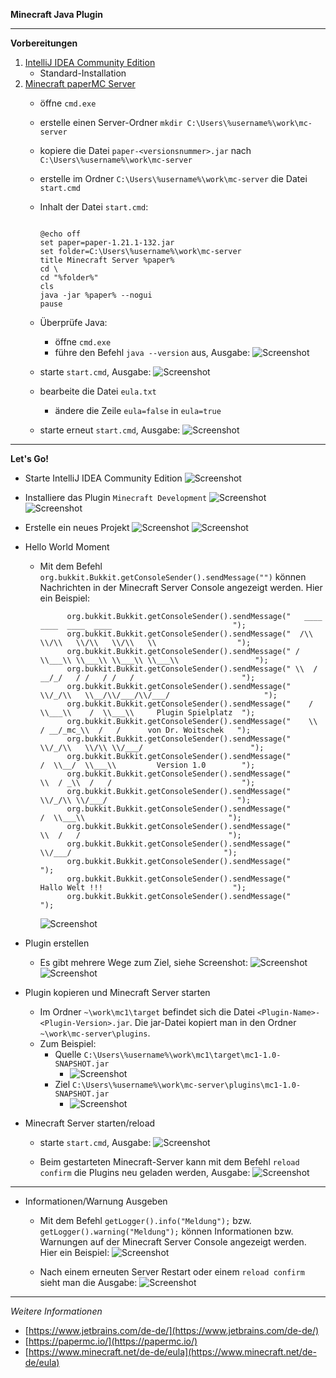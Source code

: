 **Minecraft Java Plugin**

---

**Vorbereitungen**

1. [IntelliJ IDEA Community Edition](https://www.jetbrains.com/de-de/idea/download/)
   - Standard-Installation
2. [Minecraft paperMC Server](https://papermc.io/downloads/all)
   - öffne `cmd.exe`
   - erstelle einen Server-Ordner `mkdir C:\Users\%username%\work\mc-server`
   - kopiere die Datei `paper-<versionsnummer>.jar` nach `C:\Users\%username%\work\mc-server`
   - erstelle im Ordner `C:\Users\%username%\work\mc-server` die Datei `start.cmd`
   - Inhalt der Datei `start.cmd`:
     ```
     
     @echo off
     set paper=paper-1.21.1-132.jar
     set folder=C:\Users\%username%\work\mc-server
     title Minecraft Server %paper%
     cd \
     cd "%folder%"
     cls
     java -jar %paper% --nogui
     pause
     
     ```
   - Überprüfe Java:
     - öffne `cmd.exe`
	 - führe den Befehl `java --version` aus, Ausgabe:
     ![Screenshot](https://github.com/dr-woitschek/minecraft/blob/main/JavaEdition/Plugins/mc1/Bilder/cmd_java_version.jpg)

   - starte `start.cmd`, Ausgabe:
     ![Screenshot](https://github.com/dr-woitschek/minecraft/blob/main/JavaEdition/Plugins/mc1/Bilder/ausgabe_start_cmd1.jpg)

   - bearbeite die Datei `eula.txt`
     - ändere die Zeile `eula=false` in `eula=true`

   - starte erneut `start.cmd`, Ausgabe:
     ![Screenshot](https://github.com/dr-woitschek/minecraft/blob/main/JavaEdition/Plugins/mc1/Bilder/ausgabe_start_cmd2.jpg)

---

**Let's Go!**

- Starte IntelliJ IDEA Community Edition
  ![Screenshot](https://github.com/dr-woitschek/minecraft/blob/main/JavaEdition/Plugins/mc1/Bilder/IntelliJ_IDEA_01.jpg)

- Installiere das Plugin `Minecraft Development`
  ![Screenshot](https://github.com/dr-woitschek/minecraft/blob/main/JavaEdition/Plugins/mc1/Bilder/IntelliJ_IDEA_02.jpg)
  ![Screenshot](https://github.com/dr-woitschek/minecraft/blob/main/JavaEdition/Plugins/mc1/Bilder/IntelliJ_IDEA_03.jpg)

- Erstelle ein neues Projekt
  ![Screenshot](https://github.com/dr-woitschek/minecraft/blob/main/JavaEdition/Plugins/mc1/Bilder/IntelliJ_IDEA_04.jpg)
  ![Screenshot](https://github.com/dr-woitschek/minecraft/blob/main/JavaEdition/Plugins/mc1/Bilder/IntelliJ_IDEA_05.jpg)

- Hello World Moment
  - Mit dem Befehl `org.bukkit.Bukkit.getConsoleSender().sendMessage("")` können Nachrichten in der Minecraft Server Console angezeigt werden.
    Hier ein Beispiel:
    ```
          org.bukkit.Bukkit.getConsoleSender().sendMessage("   ____  ____  ____  ____                           ");
          org.bukkit.Bukkit.getConsoleSender().sendMessage("  /\\   \\/\\   \\/\\   \\/\\   \\                  ");
          org.bukkit.Bukkit.getConsoleSender().sendMessage(" /  \\___\\ \\___\\ \\___\\ \\___\\                 ");
          org.bukkit.Bukkit.getConsoleSender().sendMessage(" \\  / __/_/   / /   / /   /                        ");
          org.bukkit.Bukkit.getConsoleSender().sendMessage("  \\/_/\\   \\__/\\/___/\\/___/                     ");
          org.bukkit.Bukkit.getConsoleSender().sendMessage("    /  \\___\\    /  \\___\\     Plugin Spielplatz  ");
          org.bukkit.Bukkit.getConsoleSender().sendMessage("    \\  / __/_mc_\\  /   /      von Dr. Woitschek   ");
          org.bukkit.Bukkit.getConsoleSender().sendMessage("     \\/_/\\   \\/\\ \\/___/                        ");
          org.bukkit.Bukkit.getConsoleSender().sendMessage("       /  \\__/  \\___\\         Version 1.0        ");
          org.bukkit.Bukkit.getConsoleSender().sendMessage("       \\  / _\\  /   /                             ");
          org.bukkit.Bukkit.getConsoleSender().sendMessage("        \\/_/\\ \\/___/                             ");
          org.bukkit.Bukkit.getConsoleSender().sendMessage("          /  \\___\\                                ");
          org.bukkit.Bukkit.getConsoleSender().sendMessage("          \\  /   /                                 ");
          org.bukkit.Bukkit.getConsoleSender().sendMessage("           \\/___/                                  ");
          org.bukkit.Bukkit.getConsoleSender().sendMessage("                                                    ");
          org.bukkit.Bukkit.getConsoleSender().sendMessage("         Hallo Welt !!!                             ");
          org.bukkit.Bukkit.getConsoleSender().sendMessage("                                                    ");
    
    ```
    ![Screenshot](https://github.com/dr-woitschek/minecraft/blob/main/JavaEdition/Plugins/mc1/Bilder/IntelliJ_IDEA_06.jpg)

 - Plugin erstellen
   - Es gibt mehrere Wege zum Ziel, siehe Screenshot:
     ![Screenshot](https://github.com/dr-woitschek/minecraft/blob/main/JavaEdition/Plugins/mc1/Bilder/IntelliJ_IDEA_07.jpg)
     ![Screenshot](https://github.com/dr-woitschek/minecraft/blob/main/JavaEdition/Plugins/mc1/Bilder/IntelliJ_IDEA_08.jpg)

 - Plugin kopieren und Minecraft Server starten
   - Im Ordner `~\work\mc1\target` befindet sich die Datei `<Plugin-Name>-<Plugin-Version>.jar`. Die jar-Datei kopiert man in den Ordner `~\work\mc-server\plugins`.
   - Zum Beispiel:
     - Quelle `C:\Users\%username%\work\mc1\target\mc1-1.0-SNAPSHOT.jar`
	   - ![Screenshot](https://github.com/dr-woitschek/minecraft/blob/main/JavaEdition/Plugins/mc1/Bilder/explorer_01.jpg)
	 - Ziel `C:\Users\%username%\work\mc-server\plugins\mc1-1.0-SNAPSHOT.jar`
	   - ![Screenshot](https://github.com/dr-woitschek/minecraft/blob/main/JavaEdition/Plugins/mc1/Bilder/explorer_02.jpg)

 - Minecraft Server starten/reload
   - starte `start.cmd`, Ausgabe:
     ![Screenshot](https://github.com/dr-woitschek/minecraft/blob/main/JavaEdition/Plugins/mc1/Bilder/ausgabe_start_cmd3.jpg)

   - Beim gestarteten Minecraft-Server kann mit dem Befehl `reload confirm` die Plugins neu geladen werden, Ausgabe:
     ![Screenshot](https://github.com/dr-woitschek/minecraft/blob/main/JavaEdition/Plugins/mc1/Bilder/ausgabe_start_cmd4.jpg)

---

- Informationen/Warnung Ausgeben
  - Mit dem Befehl `getLogger().info("Meldung");` bzw. `getLogger().warning("Meldung");` können Informationen bzw. Warnungen auf der Minecraft Server Console angezeigt werden.
    Hier ein Beispiel:
    ![Screenshot](https://github.com/dr-woitschek/minecraft/blob/main/JavaEdition/Plugins/mc1/Bilder/IntelliJ_IDEA_09.jpg)

  - Nach einem erneuten Server Restart oder einem `reload confirm` sieht man die Ausgabe:
    ![Screenshot](https://github.com/dr-woitschek/minecraft/blob/main/JavaEdition/Plugins/mc1/Bilder/ausgabe_start_cmd5.jpg)

---

_Weitere Informationen_
- [https://www.jetbrains.com/de-de/](https://www.jetbrains.com/de-de/)
- [https://papermc.io/](https://papermc.io/)
- [https://www.minecraft.net/de-de/eula](https://www.minecraft.net/de-de/eula)
